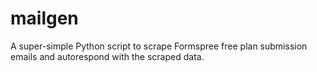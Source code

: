 # mailgen
A super-simple Python script to scrape Formspree free plan submission emails and autorespond with the scraped data.
